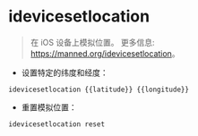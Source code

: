 # idevicesetlocation

> 在 iOS 设备上模拟位置。
> 更多信息: <https://manned.org/idevicesetlocation>。

- 设置特定的纬度和经度：

`idevicesetlocation {{latitude}} {{longitude}}`

- 重置模拟位置：

`idevicesetlocation reset`